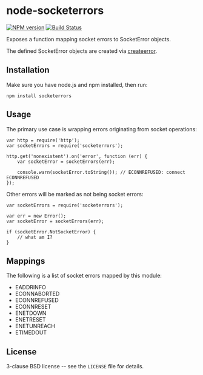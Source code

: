 node-socketerrors
=================

[![NPM version](https://badge.fury.io/js/socketerrors.svg)](http://badge.fury.io/js/socketerrors)
[![Build Status](https://travis-ci.org/alexjeffburke/node-socketerrors.svg?branch=master)](https://travis-ci.org/alexjeffburke/unode-socketerrors)

Exposes a function mapping socket errors to SocketError objects.

The defined SocketError objects are created via
<a href="https://github.com/One-com/node-createerror">createerror</a>.

Installation
------------

Make sure you have node.js and npm installed, then run:

    npm install socketerrors

Usage
-----

The primary use case is wrapping errors originating from socket operations:

    var http = require('http');
    var socketErrors = require('socketerrors');

    http.get('nonexistent').on('error', function (err) {
        var socketError = socketErrors(err);

        console.warn(socketError.toString()); // ECONNREFUSED: connect ECONNREFUSED
    });


Other errors will be marked as not being socket errors:

    var socketErrors = require('socketerrors');

    var err = new Error();
    var socketError = socketErrors(err);

    if (socketError.NotSocketError) {
        // what am I?
    }

Mappings
--------

The following is a list of socket errors mapped by this module:

* EADDRINFO
* ECONNABORTED
* ECONNREFUSED
* ECONNRESET
* ENETDOWN
* ENETRESET
* ENETUNREACH
* ETIMEDOUT

License
-------

3-clause BSD license -- see the `LICENSE` file for details.
